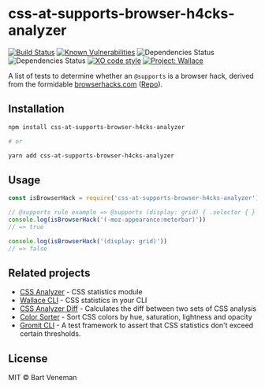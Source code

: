 # css-at-supports-browser-h4cks-analyzer 
[![Build Status](https://travis-ci.org/bartveneman/css-at-supports-browser-h4cks-analyzer.svg?branch=master)](https://travis-ci.org/bartveneman/css-at-supports-browser-h4cks-analyzer) 
[![Known Vulnerabilities](https://snyk.io/test/github/bartveneman/css-at-supports-browser-h4cks-analyzer/badge.svg)](https://snyk.io/test/github/bartveneman/css-at-supports-browser-h4cks-analyzer) 
![Dependencies Status](https://img.shields.io/david/bartveneman/css-at-supports-browser-h4cks-analyzer.svg) 
![Dependencies Status](https://img.shields.io/david/dev/bartveneman/css-at-supports-browser-h4cks-analyzer.svg) 
[![XO code style](https://img.shields.io/badge/code_style-XO-5ed9c7.svg)](https://github.com/sindresorhus/xo)
[![Project: Wallace](https://img.shields.io/badge/Project-Wallace-29c87d.svg)](https://www.projectwallace.com/oss)

A list of tests to determine whether an `@supports` is a browser hack, derived from the
formidable [browserhacks.com](https://browserhacks.com)
([Repo](https://github.com/4ae9b8/browserhacks)).

## Installation

```bash
npm install css-at-supports-browser-h4cks-analyzer

# or

yarn add css-at-supports-browser-h4cks-analyzer
```

## Usage

```js
const isBrowserHack = require('css-at-supports-browser-h4cks-analyzer')

// @supports rule example => @supports (display: grid) { .selector { } }
console.log(isBrowserHack('(-moz-appearance:meterbar)'))
// => true

console.log(isBrowserHack('(display: grid)'))
// => false
```

## Related projects

- [CSS Analyzer](https://github.com/projectwallace/css-analyzer) - CSS
  statistics module
- [Wallace CLI](https://github.com/bartveneman/wallace-cli) - CSS statistics in
  your CLI
- [CSS Analyzer Diff](https://github.com/bartveneman/css-analyzer-diff) -
  Calculates the diff between two sets of CSS analysis
- [Color Sorter](https://github.com/bartveneman/color-sorter) - Sort CSS colors
  by hue, saturation, lightness and opacity
- [Gromit CLI](https://github.com/bartveneman/gromit-cli) - A test framework to
  assert that CSS statistics don't exceed certain thresholds.

## License

MIT © Bart Veneman
